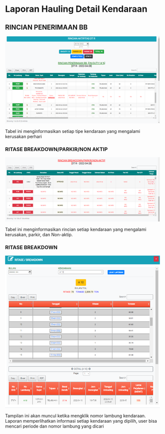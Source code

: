 # Laporan Hauling Detail Kendaraan

## RINCIAN PENERIMAAN BB

![](../.gitbook/assets/rincian-penerimaan-bb.PNG)

Tabel ini menginformasikan setiap tipe kendaraan yang mengalami kerusakan perhari

### RITASE BREAKDOWN/PARKIR/NON AKTIP

![](../.gitbook/assets/rincian-breakdown.PNG)

Tabel ini menginformasikan rincian setiap kendaraan yang mengalami kerusakan, parkir, dan Non-aktip.

### RITASE BREAKDOWN

![](../.gitbook/assets/ritase-breakdown.PNG)

Tampilan ini akan muncul ketika mengklik nomor lambung kendaraan. Laporan memperlihatkan informasi setiap kendaraan yang dipilih, user bisa mencari periode dan nomor lambung yang dicari
